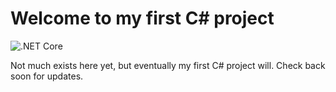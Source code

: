 # Welcome to my first C# project

![.NET Core](https://github.com/alexstine/first-c-sharp/workflows/.NET%20Core/badge.svg)

Not much exists here yet, but eventually my first C# project will. Check back soon for updates.